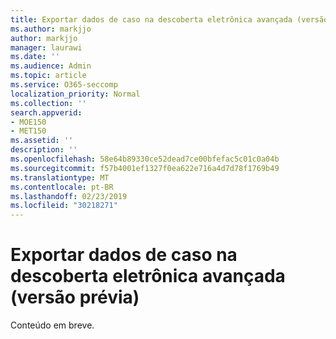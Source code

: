 ```yaml
---
title: Exportar dados de caso na descoberta eletrônica avançada (versão prévia)
ms.author: markjjo
author: markjjo
manager: laurawi
ms.date: ''
ms.audience: Admin
ms.topic: article
ms.service: O365-seccomp
localization_priority: Normal
ms.collection: ''
search.appverid:
- MOE150
- MET150
ms.assetid: ''
description: ''
ms.openlocfilehash: 58e64b89330ce52dead7ce00bfefac5c01c0a04b
ms.sourcegitcommit: f57b4001ef1327f0ea622e716a4d7d78f1769b49
ms.translationtype: MT
ms.contentlocale: pt-BR
ms.lasthandoff: 02/23/2019
ms.locfileid: "30218271"
---
```

# <a name="export-case-data-in-advanced-ediscovery-preview"></a>Exportar dados de caso na descoberta eletrônica avançada (versão prévia)

Conteúdo em breve.